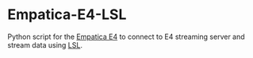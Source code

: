# Empatica-E4-LSL
Python script for the [Empatica E4](https://www.empatica.com/research/e4) to connect to E4 streaming server and stream data using [LSL](https://github.com/sccn/labstreaminglayer).
